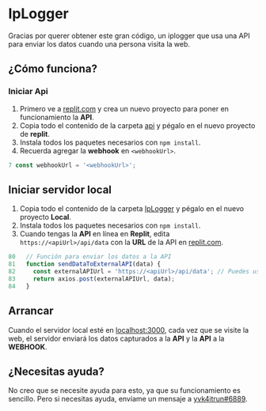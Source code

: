 # IpLogger

Gracias por querer obtener este gran código, un iplogger que usa una API para enviar los datos cuando una persona visita la web.

## ¿Cómo funciona?

### Iniciar Api
1. Primero ve a [replit.com](https://replit.com/) y crea un nuevo proyecto para poner en funcionamiento la **API**.
2. Copia todo el contenido de la carpeta [api](https://github.com/k4itrun/IpLogger/blob/main/api/) y pégalo en el nuevo proyecto de **replit**.
3. Instala todos los paquetes necesarios con `npm install`.
4. Recuerda agregar la **webhook** en `<webhookUrl>`.
```js
7 const webhookUrl = '<webhookUrl>';
```

## Iniciar servidor local
1. Copia todo el contenido de la carpeta [IpLogger](https://github.com/k4itrun/IpLogger/tree/main/iplogger) y pégalo en el nuevo proyecto **Local**.
2. Instala todos los paquetes necesarios con `npm install`.
3. Cuando tengas la **API** en línea en **Replit**, edita `https://<apiUrl>/api/data` con la **URL** de la API en [replit.com](https://replit.com/).
```js
80   // Función para enviar los datos a la API
81   function sendDataToExternalAPI(data) {
82     const externalAPIUrl = 'https://<apiUrl>/api/data'; // Puedes usar Replit para el host de la API.
83     return axios.post(externalAPIUrl, data);
84   }
```

## Arrancar
Cuando el servidor local esté en [localhost:3000](http://localhost:3000), cada vez que se visite la web, el servidor enviará los datos capturados a la **API** y la **API** a la **WEBHOOK**.

## ¿Necesitas ayuda?
No creo que se necesite ayuda para esto, ya que su funcionamiento es sencillo. Pero si necesitas ayuda, envíame un mensaje a [yvk4itrun#6889](https://discord.com/users/1088554690268119103).
